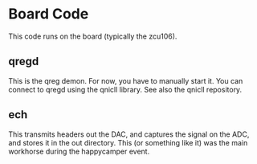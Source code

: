 # Board Code

This code runs on the board (typically the zcu106).

## qregd

This is the qreg demon.  For now, you have to manually start it.  You can connect to qregd using the qnicll library.  See also the qnicll repository.


## ech

This transmits headers out the DAC, and captures the signal on the ADC, and stores it in the out directory.  This (or something like it) was the main workhorse during the happycamper event.


